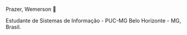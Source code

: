 Prazer, Wemerson 👋

Estudante de Sistemas de Informação - PUC-MG
Belo Horizonte - MG, Brasil.

<!--
**Veidoido/Veidoido** is a ✨ _special_ ✨ repository because its `README.md` (this file) appears on your GitHub profile.

Here are some ideas to get you started:

Estudante de Sistemas de Informação - PUC-MG
Belo Horizonte - MG, Brasil.
- 🌱 I’m currently learning ...
- 👯 I’m looking to collaborate on ...
- 🤔 I’m looking for help with ...
- 💬 Ask me about ...
- 📫 How to reach me: ...
- 😄 Pronouns: ...
- ⚡ Fun fact: ...
-->
